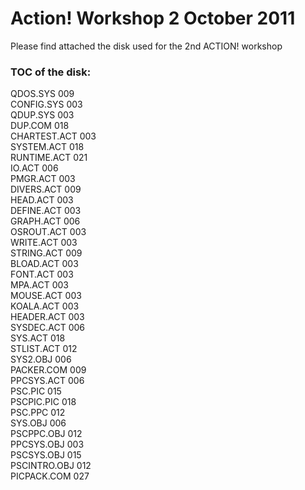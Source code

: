 # Action! Workshop 2 October 2011  
  
Please find attached the disk used for the 2nd ACTION! workshop  
### TOC of the disk:  
QDOS.SYS 009  
CONFIG.SYS 003  
QDUP.SYS 003  
DUP.COM 018  
CHARTEST.ACT 003  
SYSTEM.ACT 018  
RUNTIME.ACT 021  
IO.ACT 006  
PMGR.ACT 003  
DIVERS.ACT 009  
HEAD.ACT 003  
DEFINE.ACT 003  
GRAPH.ACT 006  
OSROUT.ACT 003  
WRITE.ACT 003  
STRING.ACT 009  
BLOAD.ACT 003  
FONT.ACT 003  
MPA.ACT 003  
MOUSE.ACT 003  
KOALA.ACT 003  
HEADER.ACT 003  
SYSDEC.ACT 006  
SYS.ACT 018  
STLIST.ACT 012  
SYS2.OBJ 006  
PACKER.COM 009  
PPCSYS.ACT 006  
PSC.PIC 015  
PSCPIC.PIC 018  
PSC.PPC 012  
SYS.OBJ 006  
PSCPPC.OBJ 012  
PPCSYS.OBJ 003  
PSCSYS.OBJ 015  
PSCINTRO.OBJ 012  
PICPACK.COM 027  
